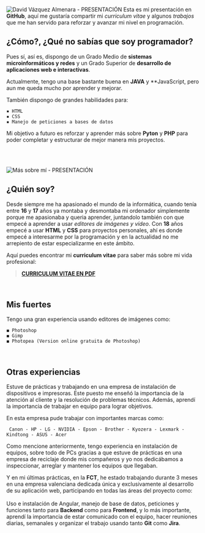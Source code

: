 ![David Vázquez Almenara - PRESENTACIÓN](https://i.imgur.com/28nrnlH.png) 
Esta es mi presentación en **GitHub**, aquí me gustaría compartir mi *curriculum vitae* y algunos *trabajos* que me han servido para reforzar y avanzar mi nivel en programación.


## ¿Cómo?, ¿Qué no sabías que soy programador?

Pues sí, así es, dispongo de un Grado Medio de **sistemas microinformáticos y redes** y un  Grado Superior de **desarrollo de aplicaciones web e interactivas**.

Actualmente, tengo una base bastante buena en **JAVA** y **JavaScript, pero aun me queda mucho por aprender y mejorar.

También dispongo de grandes habilidades para:
```
▪ HTML
▪ CSS
▪ Manejo de peticiones a bases de datos
```

Mi objetivo a futuro es reforzar y aprender más sobre **Pyton** y **PHP** para poder completar y estructurar de mejor manera mis proyectos.

<BR>
  <BR>
  
![Más sobre mí - PRESENTACIÓN](https://i.imgur.com/vSHjDtb.png) 
## ¿Quién soy?

    
Desde siempre me ha apasionado el mundo de la informática, cuando tenía entre **16** y **17** años ya montaba y desmontaba mi ordenador simplemente porque me apasionaba y queria aprender, juntandolo también con que empecé a aprender a usar *editores de imágenes y vídeo*. Con **18** años empecé a usar **HTML** y **CSS** para proyectos personales, ahí es donde empecé a interesarme por la programación y en la actualidad no me arrepiento de estar especializarme en este ámbito.


Aquí puedes encontrar mi **curriculum vitae** para saber más sobre mi vida profesional:

> [**CURRICULUM VITAE EN PDF**](https://drive.google.com/file/d/1PWT2La2kOZbExrS3NGuHy-UBR96DwuhZ/view?usp=sharing)
  <BR>
    
## Mis fuertes
    
Tengo una gran experiencia usando editores de imágenes como:
```
◼ Photoshop
◼ Gimp
◼ Photopea (Version online gratuita de Photoshop)
```
    
 <BR>

   
   ## Otras experiencias
   
   Estuve de prácticas y trabajando en una empresa de instalación de dispositivos e impresoras. Este puesto me enseñó la importancia de la atención al cliente y la resolución de problemas técnicos. Además, aprendí la importancia de trabajar en equipo para lograr objetivos.
   
En esta empresa pude trabajar con importantes marcas como:
   
   ```
    Canon - HP - LG - NVIDIA - Epson - Brother - Kyozera - Lexmark - Kindtong - ASUS - Acer
   ```
Como mencione anteriormente, tengo experiencia en instalación de equipos, sobre todo de PCs gracias a que estuve de prácticas en una empresa de reciclaje donde mis compañeros y yo nos dedicábamos a inspeccionar, arreglar y mantener los equipos que llegaban.
  
Y en mi últimas prácticas, en la **FCT**, he estado trabajando durante 3 meses en una empresa valenciana dedicada única y exclusivamente al desarrollo de su aplicación web, participando en todas las áreas del proyecto como:
 <BR> <BR>
Uso e instalación de Angular, manejo de base de datos, peticiones y funciones tanto para **Backend** como para **Frontend**, y lo más importante, aprendí la importancia de estar comunicado con el equipo, hacer reuniones diarias, semanales y organizar el trabajo usando tanto **Git** como **Jira**.
